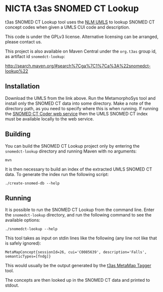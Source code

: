 # NICTA t3as SNOMED CT Lookup

t3as SNOMED CT Lookup tool uses the [NLM UMLS](http://www.nlm.nih.gov/research/umls/) to lookup SNOMED CT concept codes when given a UMLS CUI code and description.

This code is under the GPLv3 license. Alternative licensing can be arranged, please contact us.

This project is also available on Maven Central under the `org.t3as` group id, as artifact id `snomedct-lookup`:

<http://search.maven.org/#search%7Cga%7C1%7Ca%3A%22snomedct-lookup%22>

## Installation

Download the UMLS from the link above. Run the MetamorphoSys tool and install only the SNOMED CT data into some directory. Make a note of the directory path, as you need to specify where this is when running. If running the [SNOMED CT Coder web service](../snomed-coder-web) then the UMLS SNOMED CT index must be available locally to the web service.

## Building

You can build the SNOMED CT Lookup project only by entering the `snomedct-lookup` directory and running Maven with no arguments:

    mvn

It is then necessary to build an index of the extracted UMLS SNOMED CT data. To generate the index run the following script:

    ./create-snomed-db --help

## Running

It is possible to run the SNOMED CT Lookup from the command line. Enter the `snomedct-lookup` directory, and run the following command to see the available options:

    ./snomedct-lookup --help

This tool takes as input on stdin lines like the following (any line not like that is safely ignored):

    MetaMapConcept{sessionId=26, cui='C0085639', description='Falls', semanticTypes=[fndg]}

This would usually be the output generated by the [t3as MetaMap Tagger](../metamap-tagger) tool.

The concepts are then looked up in the SNOMED CT data and printed to stdout.
